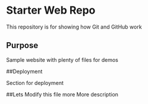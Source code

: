 # Starter Web Repo

This repository is for showing how Git and GitHub work

## Purpose

Sample website with plenty of files for demos

##Deployment

Section for deployment

##Lets Modify this file more
More description